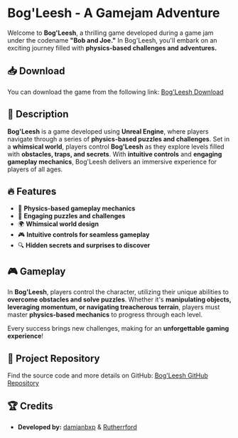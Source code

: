 # Bog'Leesh - A Gamejam Adventure

Welcome to **Bog'Leesh**, a thrilling game developed during a game jam under the codename **"Bob and Joe."** In Bog'Leesh, you'll embark on an exciting journey filled with **physics-based challenges and adventures.**

## 📥 Download
You can download the game from the following link: [Bog'Leesh Download](https://rutherrford.itch.io/bogleesh)

## 📝 Description
**Bog'Leesh** is a game developed using **Unreal Engine**, where players navigate through a series of **physics-based puzzles and challenges**. Set in a **whimsical world**, players control **Bog'Leesh** as they explore levels filled with **obstacles, traps, and secrets**. With **intuitive controls** and **engaging gameplay mechanics**, Bog'Leesh delivers an immersive experience for players of all ages.

## 🔥 Features
- 🎯 **Physics-based gameplay mechanics**
- 🧩 **Engaging puzzles and challenges**
- 🌍 **Whimsical world design**
- 🎮 **Intuitive controls for seamless gameplay**
- 🔍 **Hidden secrets and surprises to discover**

## 🎮 Gameplay
In **Bog'Leesh**, players control the character, utilizing their unique abilities to **overcome obstacles and solve puzzles**. Whether it's **manipulating objects, leveraging momentum, or navigating treacherous terrain**, players must master **physics-based mechanics** to progress through each level. 

Every success brings new challenges, making for an **unforgettable gaming experience**!

## 🔗 Project Repository
Find the source code and more details on GitHub: [Bog'Leesh GitHub Repository](https://github.com/damianbxp/BobAndJoe)

## 🏆 Credits
- **Developed by:** [damianbxp](https://github.com/damianbxp) & [Rutherrford](https://rutherrford.itch.io/)
